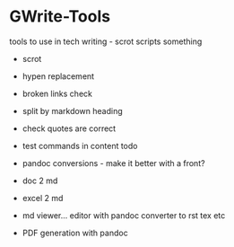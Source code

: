 # GWrite-Tools
tools to use in tech writing - scrot scripts something


- scrot
- hypen replacement
- broken links check
- split by markdown heading
- check quotes are correct
- test commands in content
    todo
  
- pandoc conversions - make it better with a front?
 
 - doc 2 md
 - excel 2 md
 
 - md viewer... editor with pandoc converter to rst tex etc
 - PDF generation with pandoc 
 
 

